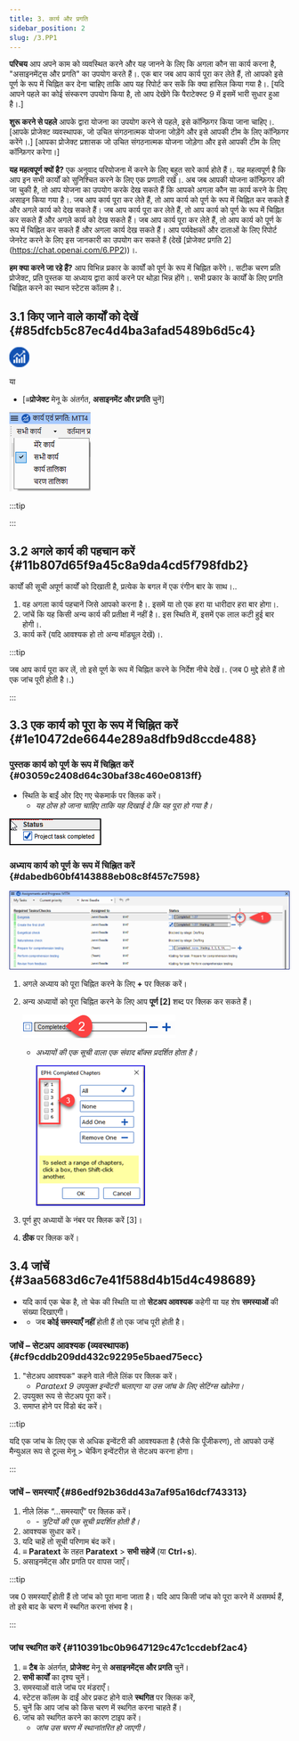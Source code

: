 ```yaml
---
title: 3. कार्य और प्रगति
sidebar_position: 2
slug: /3.PP1
---
```




**परिचय** आप अपने काम को व्यवस्थित करने और यह जानने के लिए कि अगला कौन सा कार्य करना है, "असाइनमेंट्स और प्रगति" का उपयोग करते हैं।. एक बार जब आप कार्य पूरा कर लेते हैं, तो आपको इसे पूर्ण के रूप में चिह्नित कर देना चाहिए ताकि आप यह रिपोर्ट कर सकें कि क्या हासिल किया गया है।. [यदि आपने पहले का कोई संस्करण उपयोग किया है, तो आप देखेंगे कि पैराटेक्स्ट 9 में इसमें भारी सुधार हुआ है।.]


**शुरू करने से पहले** आपके द्वारा योजना का उपयोग करने से पहले, इसे कॉन्फ़िगर किया जाना चाहिए।. \[आपके प्रोजेक्ट व्यवस्थापक, जो उचित संगठनात्मक योजना जोड़ेंगे और इसे आपकी टीम के लिए कॉन्फ़िगर करेंगे।.\] \[आपका प्रोजेक्ट प्रशासक जो उचित संगठनात्मक योजना जोड़ेगा और इसे आपकी टीम के लिए कॉन्फ़िगर करेगा।\]


**यह महत्वपूर्ण क्यों है?** एक अनुवाद परियोजना में करने के लिए बहुत सारे कार्य होते हैं।. यह महत्वपूर्ण है कि आप इन सभी कार्यों को सुनिश्चित करने के लिए एक प्रणाली रखें।. अब जब आपकी योजना कॉन्फ़िगर की जा चुकी है, तो आप योजना का उपयोग करके देख सकते हैं कि आपको अगला कौन सा कार्य करने के लिए असाइन किया गया है।. जब आप कार्य पूरा कर लेते हैं, तो आप कार्य को पूर्ण के रूप में चिह्नित कर सकते हैं और अगले कार्य को देख सकते हैं। जब आप कार्य पूरा कर लेते हैं, तो आप कार्य को पूर्ण के रूप में चिह्नित कर सकते हैं और अगले कार्य को देख सकते हैं। जब आप कार्य पूरा कर लेते हैं, तो आप कार्य को पूर्ण के रूप में चिह्नित कर सकते हैं और अगला कार्य देख सकते हैं। आप पर्यवेक्षकों और दाताओं के लिए रिपोर्ट जेनरेट करने के लिए इस जानकारी का उपयोग कर सकते हैं (देखें \[प्रोजेक्ट प्रगति 2\](https://chat.openai.com/6.PP2))।.


**हम क्या करने जा रहे हैं?** आप विभिन्न प्रकार के कार्यों को पूर्ण के रूप में चिह्नित करेंगे।. सटीक चरण प्रति प्रोजेक्ट, प्रति पुस्तक या अध्याय द्वारा कार्य करने पर थोड़ा भिन्न होंगे।. सभी प्रकार के कार्यों के लिए प्रगति चिह्नित करने का स्थान स्टेटस कॉलम है।.


## 3.1 किए जाने वाले कार्यों को देखें {#85dfcb5c87ec4d4ba3afad5489b6d5c4}


<div class='notion-row'>
<div class='notion-column' style={{width: 'calc((100% - (min(32px, 4vw) * 1)) * 0.5)'}}>



</div><div className='notion-spacer'></div>

<div class='notion-column' style={{width: 'calc((100% - (min(32px, 4vw) * 1)) * 0.5)'}}>


![](./861894244.png)


</div><div className='notion-spacer'></div>
</div>

या

- [**≡प्रोजेक्ट** मेनू के अंतर्गत, **असाइनमेंट और प्रगति** चुनें]

<div class='notion-row'>
<div class='notion-column' style={{width: 'calc((100% - (min(32px, 4vw) * 1)) * 0.5)'}}>



</div><div className='notion-spacer'></div>

<div class='notion-column' style={{width: 'calc((100% - (min(32px, 4vw) * 1)) * 0.5)'}}>


![](./1194388438.png)


</div><div className='notion-spacer'></div>
</div>

:::tip

:::




## 3.2 अगले कार्य की पहचान करें {#11b807d65f9a45c8a9da4cd5f798fdb2}


कार्यों की सूची अपूर्ण कार्यों को दिखाती है, प्रत्येक के बगल में एक रंगीन बार के साथ।..

1. वह अगला कार्य पहचानें जिसे आपको करना है।. इसमें या तो एक हरा या धारीदार हरा बार होगा।.
2. जांचें कि यह किसी अन्य कार्य की प्रतीक्षा में नहीं है।. इस स्थिति में, इसमें एक लाल कटी हुई बार होगी।.
3. कार्य करें (यदि आवश्यक हो तो अन्य मॉड्यूल देखें)।.

:::tip

जब आप कार्य पूरा कर लें, तो इसे पूर्ण के रूप में चिह्नित करने के निर्देश नीचे देखें।. (जब 0 मुद्दे होते हैं तो एक जांच पूरी होती है।.)

:::




## 3.3 एक कार्य को पूरा के रूप में चिह्नित करें {#1e10472de6644e289a8dfb9d8ccde488}


### पुस्तक कार्य को पूर्ण के रूप में चिह्नित करें {#03059c2408d64c30baf38c460e0813ff}


<div class='notion-row'>
<div class='notion-column' style={{width: 'calc((100% - (min(32px, 4vw) * 1)) * 0.5)'}}>

- स्थिति के बाईं ओर दिए गए चेकमार्क पर क्लिक करें।
    - _यह ठोस हो जाना चाहिए ताकि यह दिखाई दे कि यह पूरा हो गया है।_

</div><div className='notion-spacer'></div>

<div class='notion-column' style={{width: 'calc((100% - (min(32px, 4vw) * 1)) * 0.49999999999999994)'}}>


![](./954238022.png)


</div><div className='notion-spacer'></div>
</div>

### अध्याय कार्य को पूर्ण के रूप में चिह्नित करें {#dabedb60bf4143888eb08c8f457c7598}


![](./498799590.png)

1. अगले अध्याय को पूरा चिह्नित करने के लिए **+** पर क्लिक करें।
2. अन्य अध्यायों को पूरा चिह्नित करने के लिए आप **पूर्ण [2]** शब्द पर क्लिक कर सकते हैं।

    ![](./57914603.png)

    - _अध्यायों की एक सूची वाला एक संवाद बॉक्स प्रदर्शित होता है।_

        ![](./2100928914.png)

3. पूर्ण हुए अध्यायों के नंबर पर क्लिक करें [3]।
4. **ठीक** पर क्लिक करें।

## 3.4 जांचें {#3aa5683d6c7e41f588d4b15d4c498689}

- यदि कार्य एक चेक है, तो चेक की स्थिति या तो **सेटअप आवश्यक** कहेगी या यह शेष **समस्याओं** की संख्या दिखाएगी।
- - जब **कोई समस्याएँ नहीं** होती हैं तो एक जांच पूरी होती है।

### जांचें – सेटअप आवश्यक (व्यवस्थापक) {#cf9cddb209dd432c92295e5baed75ecc}

1. "सेटअप आवश्यक" कहने वाले नीले लिंक पर क्लिक करें।
    - _Paratext 9 उपयुक्त इन्वेंटरी चलाएगा या उस जांच के लिए सेटिंग्स खोलेगा।_
2. उपयुक्त रूप से सेटअप पूरा करें।
3. समाप्त होने पर विंडो बंद करें।

:::tip

यदि एक जांच के लिए एक से अधिक इन्वेंटरी की आवश्यकता है (जैसे कि पूँजीकरण), तो आपको उन्हें मैन्युअल रूप से टूल्स मेनू > चेकिंग इन्वेंटरीज़ से सेटअप करना होगा।

:::




### जांचें – समस्याएँ {#86edf92b36dd43a7af95a16dcf743313}

1. नीले लिंक “…समस्याएँ” पर क्लिक करें।
    - _- _त्रुटियों की एक सूची प्रदर्शित होती है।__
2. आवश्यक सुधार करें।
3. यदि चाहें तो सूची परिणाम बंद करें।
4. **≡ Paratext** के तहत **Paratext** > **सभी सहेजें** (या **Ctrl**+**s**).
5. असाइनमेंट्स और प्रगति पर वापस जाएँ।

:::tip

जब 0 समस्याएँ होती हैं तो जांच को पूरा माना जाता है। यदि आप किसी जांच को पूरा करने में असमर्थ हैं, तो इसे बाद के चरण में स्थगित करना संभव है।

:::




### जांच स्थगित करें {#110391bc0b9647129c47c1ccdebf2ac4}

1. **≡ टैब** के अंतर्गत, **प्रोजेक्ट** मेनू से **असाइनमेंट्स और प्रगति** चुनें।
2. **सभी कार्यों** का दृश्य चुनें।
3. समस्याओं वाले जांच पर मंडराएँ।
4. स्टेटस कॉलम के दाईं ओर प्रकट होने वाले **स्थगित** पर क्लिक करें,
5. चुनें कि आप जांच को किस चरण में स्थगित करना चाहते हैं।
6. जांच को स्थगित करने का कारण टाइप करें।
    - _जांच उस चरण में स्थानांतरित हो जाएगी।_
